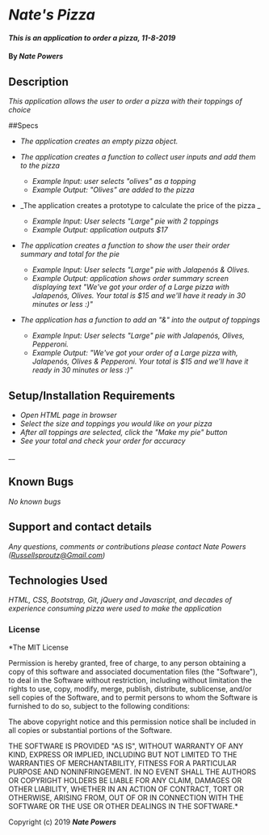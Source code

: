 # _Nate's Pizza_

#### _This is an application to order a pizza, 11-8-2019_

#### By _**Nate Powers**_

## Description

_This application allows the user to order a pizza with their toppings of choice_

##Specs

* _The application creates an empty pizza object._


* _The application creates a function to collect user inputs and add them to the pizza_
  * _Example Input: user selects "olives" as a topping_
  * _Example Output: "Olives" are added to the pizza_

* _The application creates a prototype to calculate the price of the pizza _
  * _Example Input: User selects "Large" pie with 2 toppings_
  * _Example Output: application outputs $17_

* _The application creates a function to show the user their order summary and total for the pie_
  * _Example Input: User selects "Large" pie with Jalapenós & Olives._
  * _Example Output: application shows order summary screen displaying text "We've got your order of a Large pizza with        Jalapenós, Olives. Your total is $15 and we'll have it ready in 30 minutes or less :)"_

* _The application has a function to add an "&" into the output of toppings_
  * _Example Input: User selects "Large" pie with Jalapenós, Olives, Pepperoni._
  * _Example Output: "We've got your order of a Large pizza with, Jalapenós, Olives & Pepperoni. Your total is $15 and we'll have it ready in 30 minutes or less :)"_


## Setup/Installation Requirements

* _Open HTML page in browser_
* _Select the size and toppings you would like on your pizza_
* _After all toppings are selected, click the "Make my pie" button_
* _See your total and check your order for accuracy_


__

## Known Bugs

_No known bugs_

## Support and contact details

_Any questions, comments or contributions please contact Nate Powers (Russellsproutz@Gmail.com)_

## Technologies Used

_HTML, CSS, Bootstrap, Git, jQuery and Javascript, and decades of experience consuming pizza were used to make the application_

### License

*The MIT License


Permission is hereby granted, free of charge, to any person obtaining a copy
of this software and associated documentation files (the "Software"), to deal
in the Software without restriction, including without limitation the rights
to use, copy, modify, merge, publish, distribute, sublicense, and/or sell
copies of the Software, and to permit persons to whom the Software is
furnished to do so, subject to the following conditions:

The above copyright notice and this permission notice shall be included in
all copies or substantial portions of the Software.

THE SOFTWARE IS PROVIDED "AS IS", WITHOUT WARRANTY OF ANY KIND, EXPRESS OR
IMPLIED, INCLUDING BUT NOT LIMITED TO THE WARRANTIES OF MERCHANTABILITY,
FITNESS FOR A PARTICULAR PURPOSE AND NONINFRINGEMENT. IN NO EVENT SHALL THE
AUTHORS OR COPYRIGHT HOLDERS BE LIABLE FOR ANY CLAIM, DAMAGES OR OTHER
LIABILITY, WHETHER IN AN ACTION OF CONTRACT, TORT OR OTHERWISE, ARISING FROM,
OUT OF OR IN CONNECTION WITH THE SOFTWARE OR THE USE OR OTHER DEALINGS IN
THE SOFTWARE.*

Copyright (c) 2019 **_Nate Powers_**
